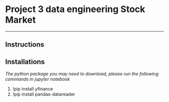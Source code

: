 # Project 3 data engineering Stock Market   
---   
## Instructions   
## Installations   
*The python package you may need to download, please run the following commands in jupyter notebook*   
1. !pip install yfinance
2. !pip install pandas-datareader
